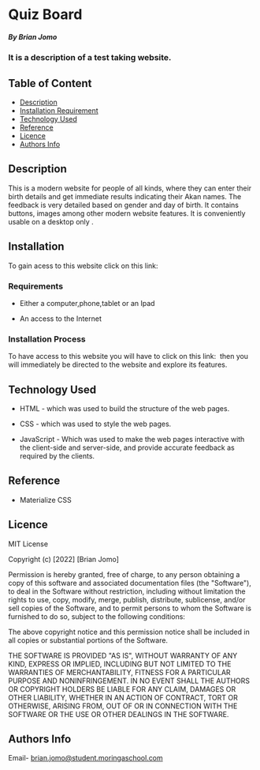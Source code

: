 # Quiz Board

##### By Brian Jomo 

### It is a description of  a test taking website.

## Table of Content

+ [Description](#description)
+ [Installation Requirement](#Installation)
+ [Technology Used](#technology-used)
+ [Reference](#reference)
+ [Licence](#licence)
+ [Authors Info](#author-Info)

## Description

<p>This is a modern website for people of all kinds, where they can enter their birth details and get immediate results indicating their Akan names. The feedback is very detailed based on gender and day of birth. It contains buttons, images  among other modern website features. It is conveniently usable  on a desktop only .</p>

## Installation

To gain acess to this website click on this link: 

### Requirements

* Either a computer,phone,tablet or an Ipad

* An access to the Internet

### Installation Process

To have access to this website you will have to click on this link:  then you will immediately be directed to the website and explore its features.

## Technology Used

* HTML - which was used to build the structure of the web pages.

* CSS - which was used to style the web pages.

* JavaScript - Which was used to make the web pages interactive with the client-side and       server-side, and provide accurate feedback as required by the clients.

## Reference

* Materialize CSS

## Licence

MIT License

Copyright (c) [2022] [Brian Jomo]

Permission is hereby granted, free of charge, to any person obtaining a copy
of this software and associated documentation files (the "Software"), to deal
in the Software without restriction, including without limitation the rights
to use, copy, modify, merge, publish, distribute, sublicense, and/or sell
copies of the Software, and to permit persons to whom the Software is
furnished to do so, subject to the following conditions:

The above copyright notice and this permission notice shall be included in all
copies or substantial portions of the Software.

THE SOFTWARE IS PROVIDED "AS IS", WITHOUT WARRANTY OF ANY KIND, EXPRESS OR
IMPLIED, INCLUDING BUT NOT LIMITED TO THE WARRANTIES OF MERCHANTABILITY,
FITNESS FOR A PARTICULAR PURPOSE AND NONINFRINGEMENT. IN NO EVENT SHALL THE
AUTHORS OR COPYRIGHT HOLDERS BE LIABLE FOR ANY CLAIM, DAMAGES OR OTHER
LIABILITY, WHETHER IN AN ACTION OF CONTRACT, TORT OR OTHERWISE, ARISING FROM,
OUT OF OR IN CONNECTION WITH THE SOFTWARE OR THE USE OR OTHER DEALINGS IN THE
SOFTWARE.

## Authors Info

Email- brian.jomo@student.moringaschool.com
